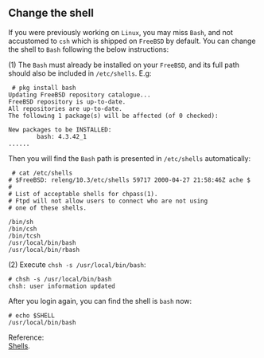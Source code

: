 Change the shell
----
If you were previously working on `Linux`, you may miss `Bash`, and not accustomed to `csh` which is shipped on `FreeBSD` by default. You can change the shell to `Bash` following the below instructions:  

(1) The `Bash` must already be installed on your `FreeBSD`, and its full path should also be included in `/etc/shells`. E.g:  

	 # pkg install bash
	Updating FreeBSD repository catalogue...
	FreeBSD repository is up-to-date.
	All repositories are up-to-date.
	The following 1 package(s) will be affected (of 0 checked):
	
	New packages to be INSTALLED:
	        bash: 4.3.42_1
	......

Then you will find the `Bash` path is presented in `/etc/shells` automatically:  

	 # cat /etc/shells
	# $FreeBSD: releng/10.3/etc/shells 59717 2000-04-27 21:58:46Z ache $
	#
	# List of acceptable shells for chpass(1).
	# Ftpd will not allow users to connect who are not using
	# one of these shells.
	
	/bin/sh
	/bin/csh
	/bin/tcsh
	/usr/local/bin/bash
	/usr/local/bin/rbash

(2) Execute `chsh -s /usr/local/bin/bash`:  

	# chsh -s /usr/local/bin/bash
	chsh: user information updated

After you login again, you can find the shell is `bash` now:  

	# echo $SHELL
	/usr/local/bin/bash

Reference:  
[Shells](https://www.freebsd.org/doc/handbook/shells.html).
	
   